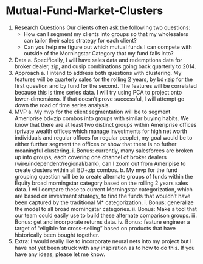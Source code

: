 # Mutual-Fund-Market-Clusters

1. Research Questions
    Our clients often ask the following two questions:
    - How can I segment my clients into groups so that my wholesalers can tailor their sales strategy for each client?
    - Can you help me figure out which mutual funds I can compete with outside of the Morningstar Category that my fund falls into?
2. Data
a. Specifically, I will have sales data and redemptions data for broker dealer, zip, and cusip
combinations going back quarterly to 2014.
3. Approach
a. I intend to address both questions with clustering. My features will be quarterly sales for
the rolling 2 years, by bd+zip for the first question and by fund for the second. The
features will be correlated because this is time series data. I will try using PCA to project
onto lower-dimensions. If that doesn’t prove successful, I will attempt go down the road
of time series analysis.
4. MVP
a. My mvp for the client segmentation will be to segment Ameriprise bd+zip combos into
groups with similar buying habits. We know that there are at least two distinct groups
within Ameriprise offices (private wealth offices which manage investments for high net
worth individuals and regular offices for regular people), my goal would be to either
further segment the offices or show that there is no futher meaningful clustering.
i.
Bonus: currently, many salesforces are broken up into groups, each covering
one channel of broker dealers (wire/independent/regional/bank), can I zoom
out from Ameripise to create clusters within all BD+zip combos.
b. My mvp for the fund grouping question will be to create alternate groups of funds
within the Equity broad morningstar category based on the rolling 2 years sales data. I
will compare these to current Morningstar categorization, which are based on
investment strategy, to find the funds that wouldn’t have been captured by the
traditional M* categorization.
i.
Bonus: generalize the model to all broad morningstar categories.
ii.
Bonus: Make a tool that our team could easily use to build these alternate
comparison groups.
iii.
Bonus: get and incorporate returns data.
iv.
Bonus: feature engineer a target of “eligible for cross-selling” based on products
that have historically been bought together.
5. Extra: I would really like to incorporate neural nets into my project but I have not yet been
struck with any inspiration as to how to do this. If you have any ideas, please let me know.
